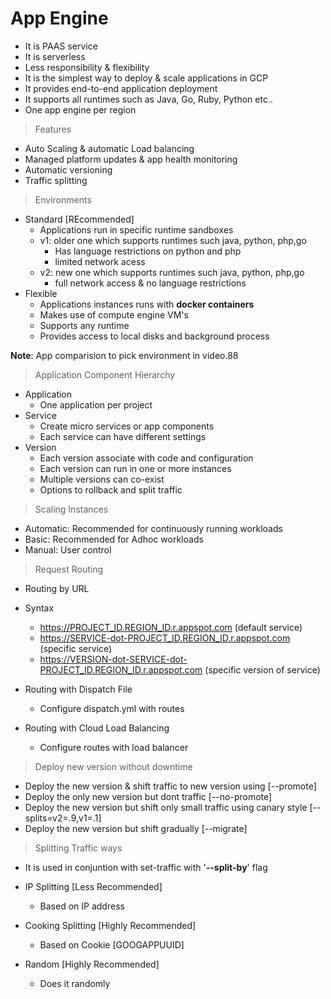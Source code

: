 # App Engine

- It is PAAS service
- It is serverless
- Less responsibility & flexibility
- It is the simplest way to deploy & scale applications in GCP
- It provides end-to-end application deployment
- It supports all runtimes such as Java, Go, Ruby, Python etc..
- One app engine per region

> Features
- Auto Scaling & automatic Load balancing
- Managed platform updates & app health monitoring
- Automatic versioning
- Traffic splitting

> Environments
- Standard [REcommended]
  - Applications run in specific runtime sandboxes
  - v1: older one which supports runtimes such java, python, php,go
    - Has language restrictions on python and php
    - limited network acess 
  - v2: new one which supports runtimes such java, python, php,go
    - full network access & no language restrictions
- Flexible
  - Applications instances runs with **docker containers** 
  - Makes use of compute engine VM's
  - Supports any runtime
  - Provides access to local disks and background process

**Note**: App comparision to pick environment in video.88

> Application Component Hierarchy
- Application
  - One application per project
- Service
  - Create micro services or app components
  - Each service can have different settings
- Version
  - Each version associate with code and configuration
  - Each version can run in one or more instances
  - Multiple versions can co-exist
  - Options to rollback and split traffic
 
> Scaling Instances
- Automatic: Recommended for continuously running workloads
- Basic: Recommended for Adhoc workloads
- Manual: User control

> Request Routing
- Routing by URL
- Syntax
  - https://PROJECT_ID.REGION_ID.r.appspot.com (default service)
  - https://SERVICE-dot-PROJECT_ID.REGION_ID.r.appspot.com (specific service)
  - https://VERSION-dot-SERVICE-dot-PROJECT_ID.REGION_ID.r.appspot.com (specific version of service)

- Routing with Dispatch File
  - Configure dispatch.yml with routes

- Routing with Cloud Load Balancing
  - Configure routes with load balancer 

> Deploy new version without downtime
- Deploy the new version & shift traffic to new version using [--promote]
- Deploy the only new version but dont traffic [--no-promote]
- Deploy the new version but shift only small traffic using canary style [--splits=v2=.9,v1=.1]
- Deploy the new version but shift gradually [--migrate]

> Splitting Traffic ways
- It is used in conjuntion with set-traffic with '**--split-by**' flag

- IP Splitting [Less Recommended]
  - Based on IP address

- Cooking Splitting [Highly Recommended]
  - Based on Cookie [GOOGAPPUUID]

- Random [Highly Recommended]
  - Does it randomly 
